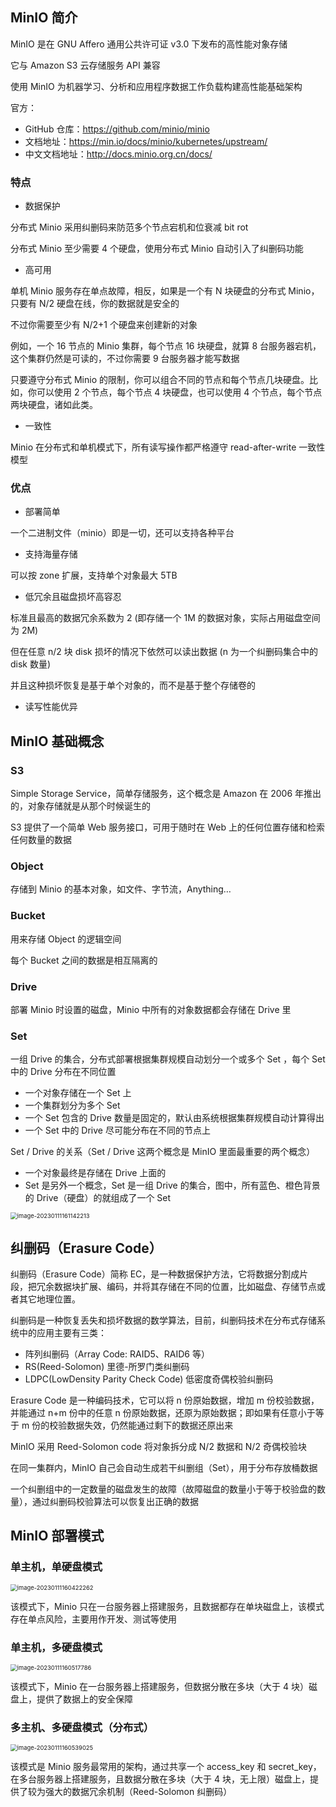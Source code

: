 ## MinIO 简介

MinIO 是在 GNU Affero 通用公共许可证 v3.0 下发布的高性能对象存储

它与 Amazon S3 云存储服务 API 兼容

使用 MinIO 为机器学习、分析和应用程序数据工作负载构建高性能基础架构

官方：

- GitHub 仓库：<https://github.com/minio/minio>
- 文档地址：<https://min.io/docs/minio/kubernetes/upstream/>
- 中文文档地址：<http://docs.minio.org.cn/docs/>

### 特点

- 数据保护

分布式 Minio 采用纠删码来防范多个节点宕机和位衰减 bit rot

分布式 Minio 至少需要 4 个硬盘，使用分布式 Minio 自动引入了纠删码功能

- 高可用

单机 Minio 服务存在单点故障，相反，如果是一个有 N 块硬盘的分布式 Minio，只要有 N/2 硬盘在线，你的数据就是安全的

不过你需要至少有 N/2+1 个硬盘来创建新的对象

例如，一个 16 节点的 Minio 集群，每个节点 16 块硬盘，就算 8 台服务器宕机，这个集群仍然是可读的，不过你需要 9 台服务器才能写数据

只要遵守分布式 Minio 的限制，你可以组合不同的节点和每个节点几块硬盘。比如，你可以使用 2 个节点，每个节点 4 块硬盘，也可以使用 4 个节点，每个节点两块硬盘，诸如此类。

- 一致性

Minio 在分布式和单机模式下，所有读写操作都严格遵守 read-after-write 一致性模型

### 优点

- 部署简单

一个二进制文件（minio）即是一切，还可以支持各种平台

- 支持海量存储

可以按 zone 扩展，支持单个对象最大 5TB

- 低冗余且磁盘损坏高容忍

标准且最高的数据冗余系数为 2 (即存储一个 1M 的数据对象，实际占用磁盘空间为 2M)

但在任意 n/2 块 disk 损坏的情况下依然可以读出数据 (n 为一个纠删码集合中的 disk 数量)

并且这种损坏恢复是基于单个对象的，而不是基于整个存储卷的

- 读写性能优异

## MinIO 基础概念

### S3

Simple Storage Service，简单存储服务，这个概念是 Amazon 在 2006 年推出的，对象存储就是从那个时候诞生的

S3 提供了一个简单 Web 服务接口，可用于随时在 Web 上的任何位置存储和检索任何数量的数据

### Object

存储到 Minio 的基本对象，如文件、字节流，Anything…

### Bucket

用来存储 Object 的逻辑空间

每个 Bucket 之间的数据是相互隔离的

### Drive

部署 Minio 时设置的磁盘，Minio 中所有的对象数据都会存储在 Drive 里

### Set

一组 Drive 的集合，分布式部署根据集群规模自动划分一个或多个 Set ，每个 Set 中的 Drive 分布在不同位置

- 一个对象存储在一个 Set 上
- 一个集群划分为多个 Set
- 一个 Set 包含的 Drive 数量是固定的，默认由系统根据集群规模自动计算得出
- 一个 Set 中的 Drive 尽可能分布在不同的节点上

Set / Drive 的关系（Set / Drive 这两个概念是 MinIO 里面最重要的两个概念）

- 一个对象最终是存储在 Drive 上面的
- Set 是另外一个概念，Set 是一组 Drive 的集合，图中，所有蓝色、橙色背景的 Drive（硬盘）的就组成了一个 Set

<img src=".assets/image-20230111161142213.png" alt="image-20230111161142213" style="zoom:67%;" />

## 纠删码（Erasure Code）

纠删码（Erasure Code）简称 EC，是一种数据保护方法，它将数据分割成片段，把冗余数据块扩展、编码，并将其存储在不同的位置，比如磁盘、存储节点或者其它地理位置。

纠删码是一种恢复丢失和损坏数据的数学算法，目前，纠删码技术在分布式存储系统中的应用主要有三类：

- 阵列纠删码（Array Code: RAID5、RAID6 等）
- RS(Reed-Solomon) 里德-所罗门类纠删码
- LDPC(LowDensity Parity Check Code) 低密度奇偶校验纠删码

Erasure Code 是一种编码技术，它可以将 n 份原始数据，增加 m 份校验数据，并能通过 n+m 份中的任意 n 份原始数据，还原为原始数据；即如果有任意小于等于 m 份的校验数据失效，仍然能通过剩下的数据还原出来

MinIO 采用 Reed-Solomon code 将对象拆分成 N/2 数据和 N/2 奇偶校验块

在同一集群内，MinIO 自己会自动生成若干纠删组（Set），用于分布存放桶数据

一个纠删组中的一定数量的磁盘发生的故障（故障磁盘的数量小于等于校验盘的数量），通过纠删码校验算法可以恢复出正确的数据

## MinIO 部署模式

### 单主机，单硬盘模式

<img src=".assets/image-20230111160422262.png" alt="image-20230111160422262" style="zoom: 67%;" />

该模式下，Minio 只在一台服务器上搭建服务，且数据都存在单块磁盘上，该模式存在单点风险，主要用作开发、测试等使用

### 单主机，多硬盘模式

<img src=".assets/image-20230111160517786.png" alt="image-20230111160517786" style="zoom:67%;" />

该模式下，Minio 在一台服务器上搭建服务，但数据分散在多块（大于 4 块）磁盘上，提供了数据上的安全保障

### 多主机、多硬盘模式（分布式）

<img src=".assets/image-20230111160539025.png" alt="image-20230111160539025" style="zoom:67%;" />

该模式是 Minio 服务最常用的架构，通过共享一个 access_key 和 secret_key，在多台服务器上搭建服务，且数据分散在多块（大于 4 块，无上限）磁盘上，提供了较为强大的数据冗余机制（Reed-Solomon 纠删码）

